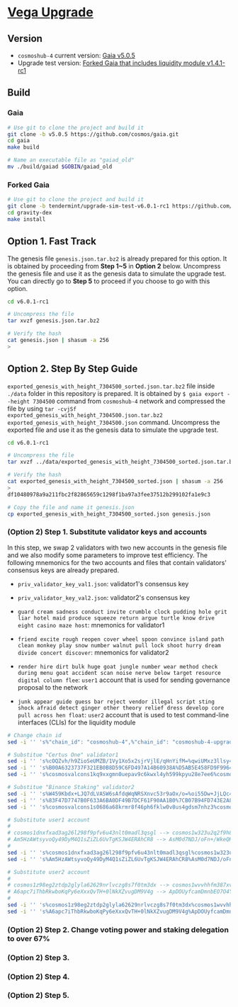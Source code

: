 # [Vega Upgrade]((https://github.com/cosmos/gaia/blob/main/docs/roadmap/cosmos-hub-roadmap-2.0.md#vega-upgrade-expected-q3-2021))

## Version

- `cosmoshub-4` current version: [Gaia v5.0.5](https://github.com/cosmos/gaia/releases/tag/v5.0.5)
- Upgrade test version: [Forked Gaia that includes liquidity module v1.4.1-rc1](https://github.com/b-harvest/gravity-dex/tree/tendermint/upgrade-sim-test-v6.0.1-rc1)

## Build

### Gaia

```bash
# Use git to clone the project and build it
git clone -b v5.0.5 https://github.com/cosmos/gaia.git
cd gaia
make build

# Name an executable file as "gaiad_old"
mv ./build/gaiad $GOBIN/gaiad_old
```

### Forked Gaia 

```bash
# Use git to clone the project and build it
git clone -b tendermint/upgrade-sim-test-v6.0.1-rc1 https://github.com/b-harvest/gravity-dex.git
cd gravity-dex
make install
```

## Option 1. Fast Track

The genesis file `genesis.json.tar.bz2` is already prepared for this option. It is obtained by proceeding from **Step 1~5** in **Option 2** below. Uncompress the genesis file and use it as the genesis data to simulate the upgrade test. You can directly go to **Step 5** to proceed if you choose to go with this option.

```bash
cd v6.0.1-rc1

# Uncompress the file
tar xvzf genesis.json.tar.bz2

# Verify the hash
cat genesis.json | shasum -a 256
> 

```

## Option 2. Step By Step Guide

`exported_genesis_with_height_7304500_sorted.json.tar.bz2` file inside `./data` folder in this repository is prepared. It is obtained by `$ gaia export --height 7304500` command from `cosmoshub-4` network and compressed the file by using `tar -cvjSf exported_genesis_with_height_7304500.json.tar.bz2 exported_genesis_with_height_7304500.json` command. Uncompress the exported file and use it as the genesis data to simulate the upgrade test.

```bash
cd v6.0.1-rc1

# Uncompress the file
tar xvzf ../data/exported_genesis_with_height_7304500_sorted.json.tar.bz2

# Verify the hash
cat exported_genesis_with_height_7304500_sorted.json | shasum -a 256
>
df10480978a9a211fbc2f82865659c1298f1ba97a3fee37512b299102fa1e9c3

# Copy the file and name it genesis.json
cp exported_genesis_with_height_7304500_sorted.json genesis.json
```

### (Option 2) Step 1. Substitute validator keys and accounts

In this step, we swap 2 validators with two new accounts in the genesis file and we also modify some parameters to improve test efficiency. The following mnemonics for the two accounts and files that contain validators' consensus keys are already prepared. 

- `priv_validator_key_val1.json`: validator1's consensus key

- `priv_validator_key_val2.json`: validator2's consensus key

- `guard cream sadness conduct invite crumble clock pudding hole grit liar hotel maid produce squeeze return argue turtle know drive eight casino maze host`: mnemonics for validator1

- `friend excite rough reopen cover wheel spoon convince island path clean monkey play snow number walnut pull lock shoot hurry dream divide concert discover`: mnemonics for validator2

- `render hire dirt bulk huge goat jungle number wear method check during menu goat accident scan noise nerve below target resource digital column flee`: `user1` account that is used for sending governance proposal to the network

- `junk appear guide guess bar reject vendor illegal script sting shock afraid detect ginger other theory relief dress develop core pull across hen float`: `user2` account that is used to test command-line interfaces (CLIs) for the liquidity module

```bash
# Change chain id
sed -i '' 's%"chain_id": "cosmoshub-4",%"chain_id": "cosmoshub-4-upgrade-testnet-2002",%g' genesis.json

# Substitue "Certus One" validator1
sed -i '' 's%cOQZvh/h9ZioSeUMZB/1Vy1Xo5x2sjrVjlE/qHnYifM=%qwiUMxz3llsy45fPvM0a8+XQeAJLvrX3QAEJmRMEEoU=%g' genesis.json
sed -i '' 's%B00A6323737F321EB0B8D59C6FD497A14B60938A%D5AB5E458FD9F9964EF50A80451B6F3922E6A4AA%g' genesis.json
sed -i '' 's%cosmosvalcons1kq9xxgmn0uepav9c6kwxl4yh599kpyu28e7ee6%cosmosvalcons16k44u3v0m8uevnh4p2qy2xm08y3wdf92xsc3ve%g' genesis.json

# Substitue "Binance Staking" validator2
sed -i '' 's%W459Kbdx+LJQ7dLVASW6sAfdqWqNRSXnvc53r9aOx/o=%oi55Dw+JjLQc4u1WlAS3FsGwh5fd5/N5cP3VOLnZ/H0=%g' genesis.json
sed -i '' 's%83F47D7747B0F633A6BA0DF49B7DCF61F90AA1B0%7CB07B94FD743E2A8520C2B50DA4B03740643BF5%g' genesis.json
sed -i '' 's%cosmosvalcons1s0686a68krmr8f46ph6fklw0v8us4gdsm7nhz3%cosmosvalcons10jc8h98awslz4pfqc26smf9sxaqxgwl4vxpcrp%g' genesis.json

# Substitute user1 account
#
# cosmos1dnxfxad3ag26l298f9pfv6u43nlt0madl3qsgl --> cosmos1w323u2q2f9h8nnhus0s9zmzfl4a3mft4xse2h6
# Am5HzAWtsyvoQy49DyM4Q1sZiZL6UvTgKSJW4ERAhCR8 --> AsM0d7NDJ/oFn+/WkeQKO2QIWE3SNBccoRLkrCK14T/i
#
sed -i '' 's%cosmos1dnxfxad3ag26l298f9pfv6u43nlt0madl3qsgl%cosmos1w323u2q2f9h8nnhus0s9zmzfl4a3mft4xse2h6%g' genesis.json
sed -i '' 's%Am5HzAWtsyvoQy49DyM4Q1sZiZL6UvTgKSJW4ERAhCR8%AsM0d7NDJ/oFn+/WkeQKO2QIWE3SNBccoRLkrCK14T/i%g' genesis.json

# Substitute user2 account
#
# cosmos1z98eg2ztdp2glyla62629nrlvczg8s7f0tm3dx --> cosmos1wvvhhfm387xvfnqshmdaunnpujjrdxznr5d5x9
# A6apc7iThbRkwboKqPy6eXxxQvTH+0lNkXZvugDM9V4g --> ApDOUyfcamDmnbEO7O4YKnKQQqQ93+gquLfGf7h5clX7
#
sed -i '' 's%cosmos1z98eg2ztdp2glyla62629nrlvczg8s7f0tm3dx%cosmos1wvvhhfm387xvfnqshmdaunnpujjrdxznr5d5x9%g' genesis.json
sed -i '' 's%A6apc7iThbRkwboKqPy6eXxxQvTH+0lNkXZvugDM9V4g%ApDOUyfcamDmnbEO7O4YKnKQQqQ93+gquLfGf7h5clX7%g' genesis.json
```



### (Option 2) Step 2. Change voting power and staking delegation to over 67%

### (Option 2) Step 3. 

### (Option 2) Step 4. 

### (Option 2) Step 5. 

